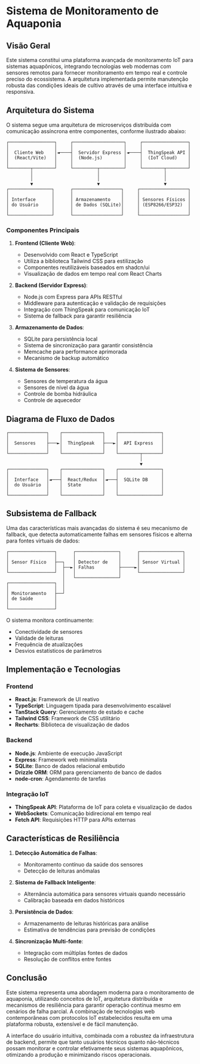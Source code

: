 # Sistema de Monitoramento de Aquaponia

## Visão Geral

Este sistema constitui uma plataforma avançada de monitoramento IoT para sistemas aquapônicos, integrando tecnologias web modernas com sensores remotos para fornecer monitoramento em tempo real e controle preciso do ecossistema. A arquitetura implementada permite manutenção robusta das condições ideais de cultivo através de uma interface intuitiva e responsiva.

## Arquitetura do Sistema

O sistema segue uma arquitetura de microserviços distribuída com comunicação assíncrona entre componentes, conforme ilustrado abaixo:

```
┌─────────────────┐     ┌───────────────────┐     ┌─────────────────┐
│                 │     │                   │     │                 │
│  Cliente Web    │◄────┤  Servidor Express │◄────┤  ThingSpeak API │
│  (React/Vite)   │     │  (Node.js)        │     │  (IoT Cloud)    │
│                 │     │                   │     │                 │
└────────┬────────┘     └─────────┬─────────┘     └────────┬────────┘
         │                        │                        │
         │                        │                        │
         ▼                        ▼                        ▼
┌────────────────┐      ┌──────────────────┐     ┌──────────────────┐
│                │      │                  │     │                  │
│ Interface      │      │ Armazenamento    │     │ Sensores Físicos │
│ do Usuário     │      │ de Dados (SQLite)│     │ (ESP8266/ESP32)  │
│                │      │                  │     │                  │
└────────────────┘      └──────────────────┘     └──────────────────┘
```

### Componentes Principais

1. **Frontend (Cliente Web)**:
   - Desenvolvido com React e TypeScript
   - Utiliza a biblioteca Tailwind CSS para estilização
   - Componentes reutilizáveis baseados em shadcn/ui
   - Visualização de dados em tempo real com React Charts

2. **Backend (Servidor Express)**:
   - Node.js com Express para APIs RESTful
   - Middleware para autenticação e validação de requisições
   - Integração com ThingSpeak para comunicação IoT
   - Sistema de fallback para garantir resiliência

3. **Armazenamento de Dados**:
   - SQLite para persistência local
   - Sistema de sincronização para garantir consistência
   - Memcache para performance aprimorada
   - Mecanismo de backup automático

4. **Sistema de Sensores**:
   - Sensores de temperatura da água
   - Sensores de nível da água
   - Controle de bomba hidráulica
   - Controle de aquecedor

## Diagrama de Fluxo de Dados

```
┌──────────────┐    ┌───────────────┐    ┌────────────────┐
│              │    │               │    │                │
│  Sensores    ├───►│  ThingSpeak   ├───►│  API Express   │
│              │    │               │    │                │
└──────────────┘    └───────────────┘    └────────┬───────┘
                                                  │
                                                  ▼
┌──────────────┐    ┌───────────────┐    ┌────────────────┐
│              │    │               │    │                │
│  Interface   │◄───┤  React/Redux  │◄───┤  SQLite DB     │
│  do Usuário  │    │  State        │    │                │
│              │    │               │    │                │
└──────────────┘    └───────────────┘    └────────────────┘
```

## Subsistema de Fallback

Uma das características mais avançadas do sistema é seu mecanismo de fallback, que detecta automaticamente falhas em sensores físicos e alterna para fontes virtuais de dados:

```
┌─────────────────┐      ┌────────────────┐      ┌────────────────┐
│                 │      │                │      │                │
│ Sensor Físico   ├──┐   │ Detector de    │      │ Sensor Virtual │
│                 │  ├──►│ Falhas         ├─────►│                │
└─────────────────┘  │   │                │      └────────────────┘
                     │   └────────────────┘
┌─────────────────┐  │
│                 │  │
│ Monitoramento   ├──┘
│ de Saúde        │
│                 │
└─────────────────┘
```

O sistema monitora continuamente:
- Conectividade de sensores
- Validade de leituras
- Frequência de atualizações
- Desvios estatísticos de parâmetros

## Implementação e Tecnologias

### Frontend
- **React.js**: Framework de UI reativo
- **TypeScript**: Linguagem tipada para desenvolvimento escalável
- **TanStack Query**: Gerenciamento de estado e cache
- **Tailwind CSS**: Framework de CSS utilitário
- **Recharts**: Biblioteca de visualização de dados

### Backend
- **Node.js**: Ambiente de execução JavaScript
- **Express**: Framework web minimalista
- **SQLite**: Banco de dados relacional embutido
- **Drizzle ORM**: ORM para gerenciamento de banco de dados
- **node-cron**: Agendamento de tarefas

### Integração IoT
- **ThingSpeak API**: Plataforma de IoT para coleta e visualização de dados
- **WebSockets**: Comunicação bidirecional em tempo real
- **Fetch API**: Requisições HTTP para APIs externas

## Características de Resiliência

1. **Detecção Automática de Falhas**:
   - Monitoramento contínuo da saúde dos sensores
   - Detecção de leituras anômalas

2. **Sistema de Fallback Inteligente**:
   - Alternância automática para sensores virtuais quando necessário
   - Calibração baseada em dados históricos

3. **Persistência de Dados**:
   - Armazenamento de leituras históricas para análise
   - Estimativa de tendências para previsão de condições

4. **Sincronização Multi-fonte**:
   - Integração com múltiplas fontes de dados
   - Resolução de conflitos entre fontes

## Conclusão

Este sistema representa uma abordagem moderna para o monitoramento de aquaponia, utilizando conceitos de IoT, arquitetura distribuída e mecanismos de resiliência para garantir operação contínua mesmo em cenários de falha parcial. A combinação de tecnologias web contemporâneas com protocolos IoT estabelecidos resulta em uma plataforma robusta, extensível e de fácil manutenção.

A interface do usuário intuitiva, combinada com a robustez da infraestrutura de backend, permite que tanto usuários técnicos quanto não-técnicos possam monitorar e controlar efetivamente seus sistemas aquapônicos, otimizando a produção e minimizando riscos operacionais.